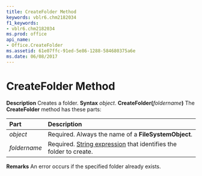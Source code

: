 ```yaml
---
title: CreateFolder Method
keywords: vblr6.chm2182034
f1_keywords:
- vblr6.chm2182034
ms.prod: office
api_name:
- Office.CreateFolder
ms.assetid: 61e07ffc-91ed-5e86-1288-584680375a6e
ms.date: 06/08/2017
---
```



# CreateFolder Method



 **Description**
Creates a folder.
 **Syntax**
 _object_. **CreateFolder(**_foldername_**)**
The **CreateFolder** method has these parts:


|**Part**|**Description**|
|:-----|:-----|
| _object_|Required. Always the name of a **FileSystemObject**.|
| _foldername_|Required. [String expression](vbe-glossary.md) that identifies the folder to create.|
 **Remarks**
An error occurs if the specified folder already exists.

